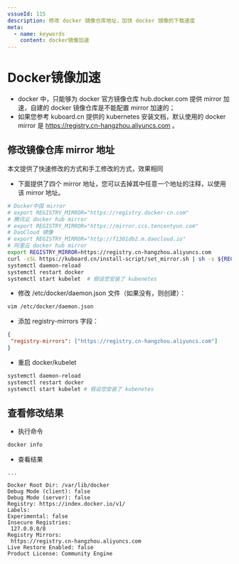 ```yaml
---
vssueId: 115
description: 修改 docker 镜像仓库地址，加快 docker 镜像的下载速度
meta:
  - name: keywords
    content: docker镜像加速
---
```


# Docker镜像加速

* docker 中，只能够为 docker 官方镜像仓库 hub.docker.com 提供 mirror 加速，自建的 docker 镜像仓库是不能配置 mirror 加速的；
* 如果您参考 kuboard.cn 提供的 kubernetes 安装文档，默认使用的 docker mirror 是 https://registry.cn-hangzhou.aliyuncs.com 。

## 修改镜像仓库 mirror 地址

本文提供了快速修改的方式和手工修改的方式，效果相同


<b-tabs content-class="mt-3">
<b-tab title="快速修改" active>

* 下面提供了四个 mirror 地址，您可以去掉其中任意一个地址的注释，以使用该 mirror 地址。

``` sh
# Docker中国 mirror
# export REGISTRY_MIRROR="https://registry.docker-cn.com"
# 腾讯云 docker hub mirror
# export REGISTRY_MIRROR="https://mirror.ccs.tencentyun.com"
# DaoCloud 镜像
# export REGISTRY_MIRROR="http://f1361db2.m.daocloud.io"
# 阿里云 docker hub mirror
export REGISTRY_MIRROR=https://registry.cn-hangzhou.aliyuncs.com
curl -sSL https://kuboard.cn/install-script/set_mirror.sh | sh -s ${REGISTRY_MIRROR}
systemctl daemon-reload
systemctl restart docker
systemctl start kubelet  # 假设您安装了 kubenetes
```

</b-tab>
<b-tab title="手工修改">

* 修改 /etc/docker/daemon.json 文件（如果没有，则创建）：
``` sh
vim /etc/docker/daemon.json
```
* 添加 registry-mirrors 字段：
``` json
{
 "registry-mirrors": ["https://registry.cn-hangzhou.aliyuncs.com"]
}
```
* 重启 docker/kubelet

```sh
systemctl daemon-reload
systemctl restart docker
systemctl start kubelet # 假设您安装了 kubenetes
```

</b-tab>
</b-tabs>

## 查看修改结果
* 执行命令
``` sh
docker info
```
* 查看结果
``` log {12}
...

Docker Root Dir: /var/lib/docker
Debug Mode (client): false
Debug Mode (server): false
Registry: https://index.docker.io/v1/
Labels:
Experimental: false
Insecure Registries:
 127.0.0.0/8
Registry Mirrors:
 https://registry.cn-hangzhou.aliyuncs.com
Live Restore Enabled: false
Product License: Community Engine
```
